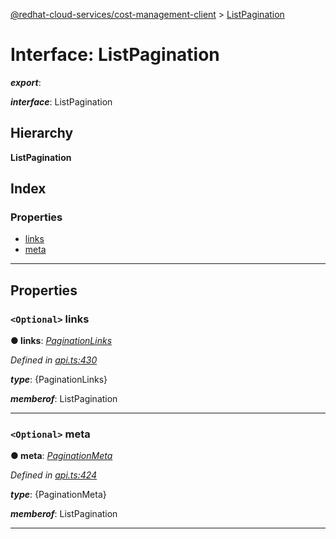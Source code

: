 [@redhat-cloud-services/cost-management-client](../README.md) > [ListPagination](../interfaces/listpagination.md)

# Interface: ListPagination

*__export__*: 

*__interface__*: ListPagination

## Hierarchy

**ListPagination**

## Index

### Properties

* [links](listpagination.md#links)
* [meta](listpagination.md#meta)

---

## Properties

<a id="links"></a>

### `<Optional>` links

**● links**: *[PaginationLinks](paginationlinks.md)*

*Defined in [api.ts:430](https://github.com/RedHatInsights/javascript-clients/blob/master/packages/cost-management/api.ts#L430)*

*__type__*: {PaginationLinks}

*__memberof__*: ListPagination

___
<a id="meta"></a>

### `<Optional>` meta

**● meta**: *[PaginationMeta](paginationmeta.md)*

*Defined in [api.ts:424](https://github.com/RedHatInsights/javascript-clients/blob/master/packages/cost-management/api.ts#L424)*

*__type__*: {PaginationMeta}

*__memberof__*: ListPagination

___

